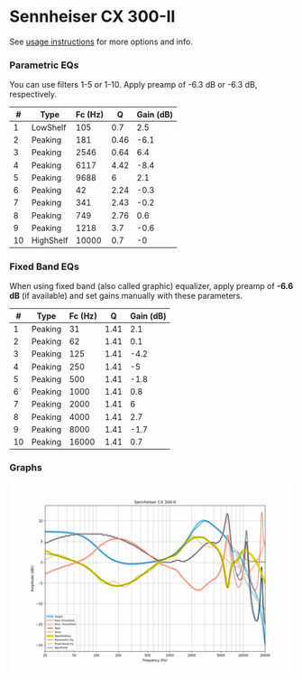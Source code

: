 # Sennheiser CX 300-II
See [usage instructions](https://github.com/jaakkopasanen/AutoEq#usage) for more options and info.

### Parametric EQs
You can use filters 1-5 or 1-10. Apply preamp of -6.3 dB or -6.3 dB, respectively.

|   # | Type      |   Fc (Hz) |    Q |   Gain (dB) |
|-----|-----------|-----------|------|-------------|
|   1 | LowShelf  |       105 | 0.7  |         2.5 |
|   2 | Peaking   |       181 | 0.46 |        -6.1 |
|   3 | Peaking   |      2546 | 0.64 |         6.4 |
|   4 | Peaking   |      6117 | 4.42 |        -8.4 |
|   5 | Peaking   |      9688 | 6    |         2.1 |
|   6 | Peaking   |        42 | 2.24 |        -0.3 |
|   7 | Peaking   |       341 | 2.43 |        -0.2 |
|   8 | Peaking   |       749 | 2.76 |         0.6 |
|   9 | Peaking   |      1218 | 3.7  |        -0.6 |
|  10 | HighShelf |     10000 | 0.7  |        -0   |

### Fixed Band EQs
When using fixed band (also called graphic) equalizer, apply preamp of **-6.6 dB** (if available) and set gains manually with these parameters.

|   # | Type    |   Fc (Hz) |    Q |   Gain (dB) |
|-----|---------|-----------|------|-------------|
|   1 | Peaking |        31 | 1.41 |         2.1 |
|   2 | Peaking |        62 | 1.41 |         0.1 |
|   3 | Peaking |       125 | 1.41 |        -4.2 |
|   4 | Peaking |       250 | 1.41 |        -5   |
|   5 | Peaking |       500 | 1.41 |        -1.8 |
|   6 | Peaking |      1000 | 1.41 |         0.8 |
|   7 | Peaking |      2000 | 1.41 |         6   |
|   8 | Peaking |      4000 | 1.41 |         2.7 |
|   9 | Peaking |      8000 | 1.41 |        -1.7 |
|  10 | Peaking |     16000 | 1.41 |         0.7 |

### Graphs
![](./Sennheiser%20CX%20300-II.png)
